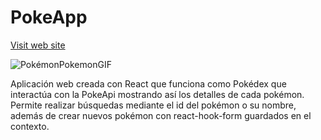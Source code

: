 # PokeApp

[Visit web site](https://sweet-kitsune-b9bcb3.netlify.app)

![PokémonPokemonGIF](https://github.com/CristinaMateo/pokeApp/assets/145219080/e025c9ff-6971-45b4-90a4-f022d4c1ef31)

Aplicación web creada con React que funciona como Pokédex que interactúa con la PokeApi mostrando así los detalles de cada pokémon. Permite realizar búsquedas mediante el id del pokémon o su nombre, además de crear nuevos pokémon con react-hook-form guardados en el contexto.
